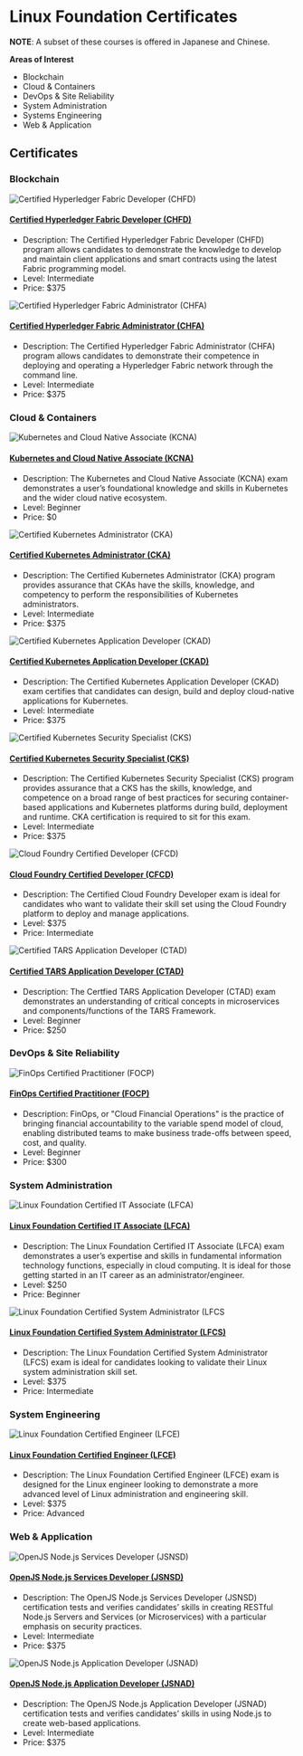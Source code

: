# Linux Foundation Certificates

**NOTE**: A subset of these courses is offered in Japanese and Chinese.

**Areas of Interest**
* Blockchain
* Cloud & Containers
* DevOps & Site Reliability
* System Administration
* Systems Engineering
* Web & Application

## Certificates

### Blockchain

![Certified Hyperledger Fabric Developer (CHFD)](./img/chfd.png)

#### [Certified Hyperledger Fabric Developer (CHFD)](https://training.linuxfoundation.org/certification/certified-hyperledger-fabric-developer)
* Description: The Certified Hyperledger Fabric Developer (CHFD) program allows candidates to demonstrate the knowledge to develop and maintain client applications and smart contracts using the latest Fabric programming model.
* Level: Intermediate
* Price: $375

![Certified Hyperledger Fabric Administrator (CHFA)](./img/chfa.png)

#### [Certified Hyperledger Fabric Administrator (CHFA)](https://training.linuxfoundation.org/certification/certified-hyperledger-fabric-administrator-chfa)
* Description: The Certified Hyperledger Fabric Administrator (CHFA) program allows candidates to demonstrate their competence in deploying and operating a Hyperledger Fabric network through the command line.
* Level: Intermediate
* Price: $375

### Cloud & Containers

![Kubernetes and Cloud Native Associate (KCNA)](./img/kcna.png)

#### [Kubernetes and Cloud Native Associate (KCNA)](https://training.linuxfoundation.org/certification/kubernetes-cloud-native-associate)
* Description: The Kubernetes and Cloud Native Associate (KCNA) exam demonstrates a user’s foundational knowledge and skills in Kubernetes and the wider cloud native ecosystem.
* Level: Beginner
* Price: $0

![Certified Kubernetes Administrator (CKA)](./img/cka.png)

#### [Certified Kubernetes Administrator (CKA)](https://training.linuxfoundation.org/certification/certified-kubernetes-administrator-cka)
* Description: The Certified Kubernetes Administrator (CKA) program provides assurance that CKAs have the skills, knowledge, and competency to perform the responsibilities of Kubernetes administrators.
* Level: Intermediate
* Price: $375

![Certified Kubernetes Application Developer (CKAD)](./img/ckad.png)

#### [Certified Kubernetes Application Developer (CKAD)](https://training.linuxfoundation.org/certification/certified-kubernetes-application-developer-ckad)
* Description: The Certified Kubernetes Application Developer (CKAD) exam certifies that candidates can design, build and deploy cloud-native applications for Kubernetes.
* Level: Intermediate
* Price: $375

![Certified Kubernetes Security Specialist (CKS)](./img/cks.png)

#### [Certified Kubernetes Security Specialist (CKS)]()
* Description: The Certified Kubernetes Security Specialist (CKS) program provides assurance that a CKS has the skills, knowledge, and competence on a broad range of best practices for securing container-based applications and Kubernetes platforms during build, deployment and runtime. CKA certification is required to sit for this exam.
* Level: Intermediate
* Price: $375

![Cloud Foundry Certified Developer (CFCD)](./img/cfcd.png)

#### [Cloud Foundry Certified Developer (CFCD)](https://training.linuxfoundation.org/certification/cloud-foundry-certified-developer-cfcd)
* Description: The Certified Cloud Foundry Developer exam is ideal for candidates who want to validate their skill set using the Cloud Foundry platform to deploy and manage applications.
* Level: $375
* Price: Intermediate

![Certified TARS Application Developer (CTAD)](./img/ctad.png)

#### [Certified TARS Application Developer (CTAD)](https://training.linuxfoundation.org/certification/linux-foundation-certified-tars-application-developer)
* Description: The Certfied TARS Application Developer (CTAD) exam demonstrates an understanding of critical concepts in microservices and components/functions of the TARS Framework.
* Level: Beginner
* Price: $250

### DevOps & Site Reliability

![FinOps Certified Practitioner (FOCP)](./img/focp.png)

#### [FinOps Certified Practitioner (FOCP)](https://training.linuxfoundation.org/certification/certified-finops)
* Description: FinOps, or "Cloud Financial Operations" is the practice of bringing financial accountability to the variable spend model of cloud, enabling distributed teams to make business trade-offs between speed, cost, and quality.
* Level: Beginner
* Price: $300

### System Administration

![Linux Foundation Certified IT Associate (LFCA)](./img/lfca.png)

#### [Linux Foundation Certified IT Associate (LFCA)](https://training.linuxfoundation.org/certification/certified-it-associate)
* Description: The Linux Foundation Certified IT Associate (LFCA) exam demonstrates a user’s expertise and skills in fundamental information technology functions, especially in cloud computing. It is ideal for those getting started in an IT career as an administrator/engineer.
* Level: $250
* Price: Beginner

![Linux Foundation Certified System Administrator (LFCS](./img/lfcs.png)

#### [Linux Foundation Certified System Administrator (LFCS)](https://training.linuxfoundation.org/certification/linux-foundation-certified-sysadmin-lfcs)
* Description: The Linux Foundation Certified System Administrator (LFCS) exam is ideal for candidates looking to validate their Linux system administration skill set.
* Level: $375
* Price: Intermediate

### System Engineering

![Linux Foundation Certified Engineer (LFCE)](./img/lfce.png)

#### [Linux Foundation Certified Engineer (LFCE)](https://training.linuxfoundation.org/certification/linux-foundation-certified-engineer-lfce)
* Description: The Linux Foundation Certified Engineer (LFCE) exam is designed for the Linux engineer looking to demonstrate a more advanced level of Linux administration and engineering skill.
* Level: $375
* Price: Advanced

### Web & Application

![OpenJS Node.js Services Developer (JSNSD)](./img/jsnsd.png)

#### [OpenJS Node.js Services Developer (JSNSD)](https://training.linuxfoundation.org/certification/jsnsd)
* Description: The OpenJS Node.js Services Developer (JSNSD) certification tests and verifies candidates’ skills in creating RESTful Node.js Servers and Services (or Microservices) with a particular emphasis on security practices.
* Level: Intermediate
* Price: $375

![OpenJS Node.js Application Developer (JSNAD)](./img/jsnad.png)

#### [OpenJS Node.js Application Developer (JSNAD)](https://training.linuxfoundation.org/certification/jsnad)
* Description: The OpenJS Node.js Application Developer (JSNAD) certification tests and verifies candidates’ skills in using Node.js to create web-based applications.
* Level: Intermediate
* Price: $375
